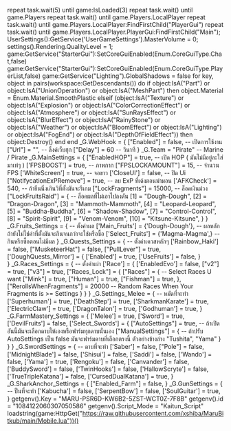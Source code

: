 repeat task.wait(5) until game:IsLoaded(3)
repeat task.wait() until game.Players
repeat task.wait() until game.Players.LocalPlayer
repeat task.wait() until game.Players.LocalPlayer:FindFirstChild("PlayerGui")
repeat task.wait() until game.Players.LocalPlayer.PlayerGui:FindFirstChild("Main");
UserSettings():GetService('UserGameSettings').MasterVolume = 0;
settings().Rendering.QualityLevel = 1;
game:GetService("StarterGui"):SetCoreGuiEnabled(Enum.CoreGuiType.Chat,false)
game:GetService("StarterGui"):SetCoreGuiEnabled(Enum.CoreGuiType.PlayerList,false)
game:GetService("Lighting").GlobalShadows = false
for key, object in pairs(workspace:GetDescendants()) do
    if object:IsA("Part") or object:IsA("UnionOperation") or object:IsA("MeshPart") then
        object.Material = Enum.Material.SmoothPlastic
    elseif  (object:IsA("Texture") or object:IsA("Explosion") or object:IsA("ColorCorrectionEffect") or 
                object:IsA("Atmosphere") or object:IsA("SunRaysEffect") or object:IsA("BlurEffect") or 
                object:IsA("RainyStone") or object:IsA("Weather")  or object:IsA("BloomEffect")
                or object:IsA("Lighting") or object:IsA("FogEnd") or object:IsA("DepthOfFieldEffect")) then
        object:Destroy()
    end
end
_G.WebHook = {
    ["Enabled"] = false, -- เปิดการใช้งาน
    ["Url"] = "", -- ลิ้งค์เว็บฮุก
    ["Delay"] = 60 -- วินาที
}
_G.Team = "Pirate" -- Marine / Pirate
_G.MainSettings = {
        ["EnabledHOP"] = true, -- เปิด HOP ( มันไม่มีอยู่ละใส่มาเท่ๆ )
        ['FPSBOOST'] = true, -- ภาพกาก
        ["FPSLOCKAMOUNT"] = 15, -- จำนวน FPS
        ['WhiteScreen'] = true, -- จอขาว
        ['CloseUI'] = false, -- ปิด Ui
        ["NotifycationExPRemove"] = true, -- ลบ ExP ที่เด้งตอนฆ่ามอน
        ['AFKCheck'] = 540, -- ถ้ายืนนิ่งเกินวิที่ตั้งมันจะรีเกม
        ["LockFragments"] = 15000, -- ล็อคเงินม่วง
        ["LockFruitsRaid"] = { -- ล็อคผลที่ไม่เอาไปลงดัน
            [1] = "Dough-Dough",
            [2] = "Dragon-Dragon",
            [3] = "Mammoth-Mammoth",
            [4] = "Leopard-Leopard",
            [5] = "Buddha-Buddha",
            [6] = "Shadow-Shadow",
            [7] = "Control-Control",
            [8] = "Spirit-Spirit",
            [9] = "Venom-Venom",
            [10] = "Kitsune-Kitsune",
        }
    }
_G.Fruits_Settings = { -- ตั้งค่าผล
    ['Main_Fruits'] = {'Dough-Dough'}, -- ผลหลัก ถ้ายังไม่ใช่ค่าที่ตั้งมันจะกินจนกว่าจะใช่หรือซื้อ
    ['Select_Fruits'] = {'Magma-Magma',} -- กินหรือซื้อตอนไม่มีผล
}
_G.Quests_Settings = { -- ตั้งค่าเควสหลักๆ
    ['Rainbow_Haki'] = false,
    ["MusketeerHat"] = false,
    ["PullLever"] = true,
    ['DoughQuests_Mirror'] = {
        ['Enabled'] = true,
        ['UseFruits'] = false,
    }        
}
_G.Races_Settings = { -- ตั้งค่าเผ่า
    ['Race'] = {
        ['EnabledEvo'] = false,
        ["v2"] = true,
        ["v3"] = true,
        ["Races_Lock"] = {
            ["Races"] = { -- Select Races U want
                ["Mink"] = true,
                ["Human"] = true,
                ["Fishman"] = true,
            },
            ["RerollsWhenFragments"] = 20000 -- Random Races When Your Fragments is >= Settings
        }
    }
}
_G.Settings_Melee = { -- หมัดที่จะทำ
    ['Superhuman'] = true,
    ['DeathStep'] = true,
    ['SharkmanKarate'] = true,
    ['ElectricClaw'] = true,
    ['DragonTalon'] = true,
    ['Godhuman'] = true,
}
_G.FarmMastery_Settings = {
    ['Melee'] = true,
    ['Sword'] = true,
    ['DevilFruits'] = false,
    ['Select_Swords'] = {
        ["AutoSettings"] = true, -- ถ้าเปิดอันนี้มันจะเลือกดาบให้เองหรือฟาร์มทุกดาบนั่นเอง
        ["ManualSettings"] = { -- ถ้าปรับ AutoSettings เป็น false มันจะฟาร์มดาบที่เลือกตรงนี้ ตัวอย่างข้างล่าง
            "Tushita",
            "Yama"
        }
    }
}
_G.SwordSettings = { -- ดาบที่จะทำ
    ['Saber'] = false,
    ["Pole"] = false,
    ['MidnightBlade'] = false,
    ['Shisui'] = false,
    ['Saddi'] = false,
    ['Wando'] = false,
    ['Yama'] = true,
    ['Rengoku'] = false,
    ['Canvander'] = false,
    ['BuddySword'] = false,
    ['TwinHooks'] = false,
    ['HallowScryte'] = false,
    ['TrueTripleKatana'] = false,
    ['CursedDualKatana'] = true,
}
_G.SharkAnchor_Settings = {
    ["Enabled_Farm"] = false,
}
_G.GunSettings = { -- ปืนที่จะทำ
    ['Kabucha'] = false,
    ['SerpentBow'] = false,
    ['SoulGuitar'] = true,
}
getgenv().Key = "MARU-PSR6D-KW6B2-5ZST-WCT0Z-7F8B"
getgenv().id = "1084122060307050586"
getgenv().Script_Mode = "Kaitun_Script"
loadstring(game:HttpGet("https://raw.githubusercontent.com/xshiba/MaruBitkub/main/Mobile.lua"))()

